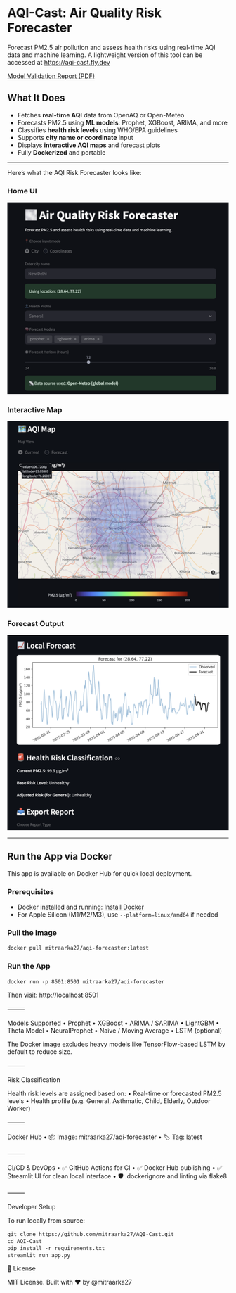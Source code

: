 # AQI-Cast: Air Quality Risk Forecaster

Forecast PM2.5 air pollution and assess health risks using real-time AQI data and machine learning.
A lightweight version of this tool can be accessed at https://aqi-cast.fly.dev

[Model Validation Report (PDF)](assets/AQI_Model_Validation_Report.pdf)

## What It Does

- Fetches **real-time AQI** data from OpenAQ or Open-Meteo
- Forecasts PM2.5 using **ML models**: Prophet, XGBoost, ARIMA, and more
- Classifies **health risk levels** using WHO/EPA guidelines
- Supports **city name or coordinate** input
- Displays **interactive AQI maps** and forecast plots
- Fully **Dockerized** and portable

---
Here’s what the AQI Risk Forecaster looks like:

### Home UI
![Home UI](assets/landing_page.png)

### Interactive Map
![Interactive Map](assets/current_map.png)

### Forecast Output
![Forecast Output](assets/forecast.png)

---

## Run the App via Docker

This app is available on Docker Hub for quick local deployment.

### Prerequisites

- Docker installed and running: [Install Docker](https://www.docker.com/products/docker-desktop/)
- For Apple Silicon (M1/M2/M3), use `--platform=linux/amd64` if needed

### Pull the Image

```bash
docker pull mitraarka27/aqi-forecaster:latest
```

### Run the App
```
docker run -p 8501:8501 mitraarka27/aqi-forecaster
```

Then visit: http://localhost:8501

⸻

Models Supported
	•	Prophet
	•	XGBoost
	•	ARIMA / SARIMA
	•	LightGBM
	•	Theta Model
	•	NeuralProphet
	•	Naive / Moving Average
	•	LSTM (optional)

The Docker image excludes heavy models like TensorFlow-based LSTM by default to reduce size.

⸻

Risk Classification

Health risk levels are assigned based on:
	•	Real-time or forecasted PM2.5 levels
	•	Health profile (e.g. General, Asthmatic, Child, Elderly, Outdoor Worker)

⸻

Docker Hub
	•	📦 Image: mitraarka27/aqi-forecaster
	•	🏷️ Tag: latest

⸻

CI/CD & DevOps
	•	✅ GitHub Actions for CI
	•	✅ Docker Hub publishing
	•	✅ Streamlit UI for clean local interface
	•	🛡️ .dockerignore and linting via flake8

⸻

Developer Setup

To run locally from source:
```
git clone https://github.com/mitraarka27/AQI-Cast.git
cd AQI-Cast
pip install -r requirements.txt
streamlit run app.py
```

🏁 License

MIT License. Built with ❤️ by @mitraarka27
